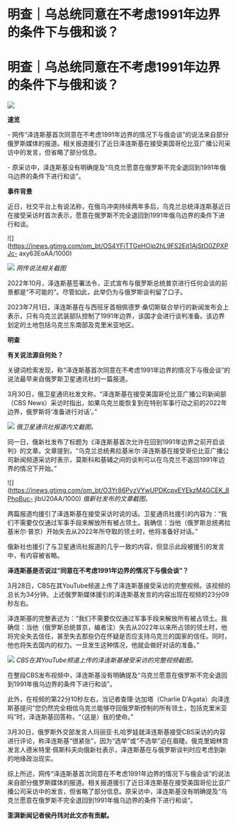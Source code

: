 # 明查｜乌总统同意在不考虑1991年边界的条件下与俄和谈？

# 明查｜乌总统同意在不考虑1991年边界的条件下与俄和谈？

![](https://inews.gtimg.com/om_bt/OP4P-0TPw_KZrzFOmGCZyiByENFi4PhxDCmtPINfIOlc8AA/1000)

**速览**

\-
网传“泽连斯基首次同意在不考虑1991年边界的情况下与俄会谈”的说法来自部分俄罗斯媒体的报道。相关报道援引了近日泽连斯基在接受美国哥伦比亚广播公司采访中的发言，但省略了部分信息。

\- 原采访中，泽连斯基没有明确提及“乌克兰愿意在俄罗斯不完全退回到1991年俄乌边界的条件下进行和谈”。

**事件背景**

近日，社交平台上有说法称，在俄乌冲突持续两年多后，乌克兰总统泽连斯基近日在接受采访时首次表示，愿意在俄罗斯不完全退回到1991年俄乌边界的条件下进行和谈。

![](https://inews.gtimg.com/om_bt/OS4YFjTTGeHOip2hL9FS2Ejt1AjStO0ZPXPJc-
axy63EoAA/1000)

![](https://inews.gtimg.com/om_bt/OAvz6wtybhzgKYOEjAPolM7y0G74sXBG7dAihbQGE0r-gAA/1000)
_网传说法相关截图_

2022年10月，泽连斯基签署法令，正式宣布与俄罗斯总统普京进行任何会谈的前景都是“不可能的”。尽管如此，此举仍为与俄罗斯谈判留了口子。

2023年7月1日，泽连斯基在与西班牙首相佩德罗·桑切斯联合举行的新闻发布会上表示，只有乌克兰武装部队控制了1991年边界，该国才会进行谈判准备。该边界划定的土地包括乌克兰东南部及克里米亚地区。

**明查**

**有关说法源自何处？**

关键词检索发现，称“泽连斯基首次同意在不考虑1991年边界的情况下与俄会谈”的说法最早来自俄罗斯卫星通讯社的一篇报道。

3月30日，俄卫星通讯社发文称，“泽连斯基在接受美国哥伦比亚广播公司新闻部（CBS
News）采访时指出，如果乌克兰能恢复到在特别军事行动之前的2022年边界，俄罗斯将‘准备进行对话’。”

![](https://inews.gtimg.com/om_bt/Ophdsvut4w5SInEoJsx17-TRwuAet3cuHuMcdgn-G1l6kAA/1000)
_俄卫星通讯社报道内文截图。_

同一日，俄新社发布了标题为《泽连斯基首次允许在回到1991年边界之前开启谈判》的文章。文章提到，“乌克兰总统弗拉基米尔·泽连斯基在接受哥伦比亚广播公司新闻频道采访时表示，莫斯科和基辅之间的谈判可以在乌克兰不返回1991年边界的情况下开始。”

![](https://inews.gtimg.com/om_bt/O3Yr86PvzVYwUPDKcpvEYEkzM4GCEK_8PhoBuc-
jlbU20AA/1000) _俄新社发布的文章截图。_

两篇报道均援引了泽连斯基在接受采访时说的话。卫星通讯社援引的内容为：“我们不需要仅仅通过军事手段来解放所有被占领土。我确信：当他（俄罗斯总统弗拉基米尔·普京）开始失去从2022年所夺取的领土时，他将准备好对话。”

俄新社也援引了与卫星通讯社报道的几乎一致的内容，但显示此段被援引的发言中，有内容被省略。

**泽连斯基是否说过“同意在不考虑1991年边界的情况下与俄会谈”？**

3月28日，CBS在其YouTube频道上传了泽连斯基接受采访的完整视频。该视频的总长为34分钟。上述俄罗斯媒体援引的泽连斯基发言的内容出现在视频的23分09秒左右。

泽连斯基的完整表述为：“我们不需要仅仅通过军事手段来解放所有被占领土。我确信：当他（俄罗斯总统普京，编者注）失去从2022年以来所占领的领土时，他将完全失去信任，甚至失去那些仍在怀疑是否应支持乌克兰的国家的信任。同时，他也将失去国内的权力。一旦发生这种情况，他就会做好对话的准备。”

![](https://inews.gtimg.com/om_bt/OxKsBoj7IFXdLFZ4IfKsYTNSnEOISpX7QqZnC3rcgklh0AA/1000)
_CBS在其YouTube频道上传的泽连斯基接受采访的完整视频截图。_

在整段CBS发布视频中，泽连斯基没有明确提及“乌克兰愿意在俄罗斯不完全退回到1991年俄乌边界的条件下进行和谈”。

此外，在视频的第22分10秒左右，当记者查理·达加塔（Charlie
D'Agata）向泽连斯基提问“您仍然完全相信乌克兰能够夺回俄罗斯控制的所有领土，包括克里米亚吗”时，泽连斯基回答称，“（这是）我的使命。”

3月30日，俄罗斯外交部发言人玛丽亚·扎哈罗娃就泽连斯基接受CBS采访的内容进行评论，称泽连斯基“很紧张”，因为“选举”或“不选举”迫在眉睫。俄克里姆林宫发言人德米特里·佩斯科夫向俄新社表示，泽连斯基在与俄罗斯谈判时应考虑到新的地缘政治现实。

综上所述，网传“泽连斯基首次同意在不考虑1991年边界的情况下与俄会谈”的说法来自部分俄罗斯媒体的报道。相关报道援引了近日泽连斯基在接受美国哥伦比亚广播公司采访中的发言，但省略了部分信息。原采访中，泽连斯基没有明确提及“乌克兰愿意在俄罗斯不完全退回到1991年俄乌边界的条件下进行和谈”。

**澎湃新闻记者侯丹玮对此文亦有贡献。**

